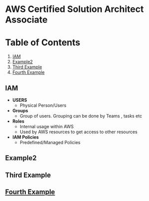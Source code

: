 # AWS Certified Solution Architect Associate

# Table of Contents
1. [IAM](#IAM)
2. [Example2](#example3)
3. [Third Example](#third-example)
4. [Fourth Example](#fourth-examplehttpwwwfourthexamplecom)


## IAM
* **USERS**
  * Physical Person/Users
* **Groups**
  * Group of users. Grouping can be done by Teams , tasks etc
* **Roles**
  * Internal usage within AWS 
  * Used by AWS resources to get access to other resources
* **IAM Policies**
  * Predefined/Managed Policies

## Example2
## Third Example
## [Fourth Example](http://www.fourthexample.com) 
